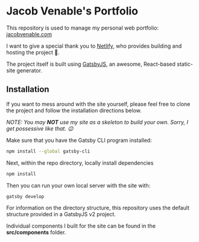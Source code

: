 # Jacob Venable's Portfolio

This repository is used to manage my personal web portfolio:
[jacobvenable.com](https://www.jacobvenable.com/)

I want to give a special thank you to [Netlify](https://www.netlify.com/), who provides building and hosting the project 🎉.

The project itself is built using [GatsbyJS](https://www.gatsbyjs.org/), an awesome, React-based static-site generator.

## Installation

If you want to mess around with the site yourself, please feel free to clone the project and follow the installation directions below.

*NOTE: You may __NOT__ use my site as a skeleton to build your own. Sorry, I get possessive like that. 😉*

Make sure that you have the Gatsby CLI program installed:
```sh
npm install --global gatsby-cli
```

Next, within the repo directory, locally install dependencies
```sh
npm install
```

Then you can run your own local server with the site with:
```sh
gatsby develop
```

For information on the directory structure, this repository uses the default structure provided in a GatsbyJS v2 project.

Individual components I built for the site can be found in the **src/components** folder.
